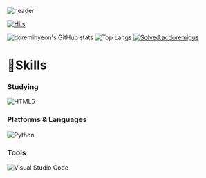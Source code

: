 ![header](https://capsule-render.vercel.app/api?type=waving&color=897EBA&text=doremihyeon🏀💜&fontSize=35&fontAlignY=40&fontAlign=50&height=250)

[![Hits](https://hits.seeyoufarm.com/api/count/incr/badge.svg?url=https%3A%2F%2Fgithub.com%2Fdoremihyeon&count_bg=%23DEB1FF&title_bg=%238E22FF&icon=&icon_color=%23A51414&title=hits&edge_flat=false)](https://hits.seeyoufarm.com)

![doremihyeon's GitHub stats](https://github-readme-stats.vercel.app/api?username=doremihyeon&show_icons=true&theme=tokyonight)
![Top Langs](https://github-readme-stats.vercel.app/api/top-langs/?username=doremihyeon&layout=compact&theme=onedark)
[![Solved.acdoremigus](http://mazassumnida.wtf/api/v2/generate_badge?boj=doremigus)](https://solved.ac/doremigus)
# 💪Skills
### Studying
![HTML5](https://img.shields.io/badge/HTML-E34F26.svg?&style=for-the-badge&logo=HTML5&logoColor=ffffff)

### Platforms & Languages
![Python](https://img.shields.io/badge/Python-3776AB.svg?&style=for-the-badge&logo=Python&logoColor=ffffff)

### Tools
![Visual Studio Code](https://img.shields.io/badge/Visual%20Studio%20Code-007ACC.svg?&style=for-the-badge&logo=Visual%20Studio%20Code&logoColor=white)

